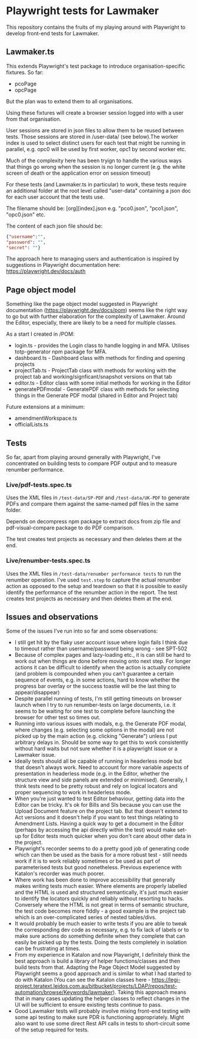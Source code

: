 # Playwright tests for Lawmaker
This repository contains the fruits of my playing around with Playwright to develop front-end tests for Lawmaker.

## Lawmaker.ts
This extends Playwright's test package to introduce organisation-specific fixtures. So far:
* pcoPage
* opcPage

But the plan was to extend them to all organisations.

Using these fixtures will create a browser session logged into with a user from that organisation.

User sessions are stored in json files to allow them to be reused between tests. Those sessions are stored in /user-data/ (see below).The worker index is used to select distinct users for each test that might be running in parallel, e.g. opc0 will be used by first worker, opc1 by second worker etc.

Much of the complexity here has been tryign to handle the various ways that things go wrong when the session is no longer current (e.g. the white screen of death or the application error on session timeout)

For these tests (and Lawmaker.ts in particular) to work, these tests require an additional folder at the root level called "user-data" containing a json doc for each user account that the tests use.

The filename should be: [org][index].json e.g. "pco0.json", "pco1.json", "opc0.json" etc.

The content of each json file should be:
```json
{"username":"",
"password": "",
"secret": ""}
```

The approach here to managing users and authentication is inspired by suggestions in Playwright documentation here: https://playwright.dev/docs/auth

## Page object model
Something like the page object model suggested in Playwright documentation (https://playwright.dev/docs/pom) seems like the right way to go but with further elaboration for the complexity of Lawmaker. Around the Editor, especially, there are likely to be a need for multiple classes.

As a start I created in /POM:
* login.ts - provides the Login class to handle logging in and MFA. Utilises totp-generator npm package for MFA.
* dashboard.ts - Dashboard class with methods for finding and opening projects
* projectTab.ts - ProjectTab class with methods for working with the project tab and working/signficant/snapshot versions on that tab
* editor.ts - Editor class with some initial methods for working in the Editor
* generatePDFmodal - GeneratePDF class with methods for selecting things in the Generate PDF modal (shared in Editor and Project tab)

Future extensions at a minimum:
* amendmentWorkspace.ts
* officialLists.ts

## Tests
So far, apart from playing around generally with Playwright, I've concentrated on building tests to compare PDF output and to measure renumber performance.

### Live/pdf-tests.spec.ts
Uses the XML files in `/test-data/SP-PDF` and `/test-data/UK-PDF` to generate PDFs and compare them against the same-named pdf files in the same folder.

Depends on decompress npm package to extract docs from zip file and pdf-visual-compare package to do PDF comparison.

The test creates test projects as necessary and then deletes them at the end.

### Live/renumber-tests.spec.ts
Uses the XML files in `/test-data/renumber performance tests` to run the renumber operation. I've used `test.step` to capture the actual renumber action as opposed to the setup and teardown so that it is possible to easily identify the performance of the renumber action in the report. The test creates test projects as necessary and then deletes them at the end.

## Issues and observations
Some of the issues I've run into so far and some observations:
* I still get hit by the flaky user account issue where login fails I think due to timeout rather than username/password being wrong - see SPT-502
* Because of complex pages and lazy-loading etc., it is can still be hard to work out when things are done before moving onto next step. For longer actions it can be difficult to identify when the action is actually complete (and problem is compounded when you can't guarantee a certain sequence of events, e.g. in some actions, hard to know whether the progress bar overlay or the success toastie will be the last thing to appear/disappear)
* Despite parallel running of tests, I'm still getting timeouts on browser launch when I try to run renumber-tests on large documents, i.e. it seems to be waiting for one test to complete before launching the browser for other test so times out.
* Running into various issues with modals, e.g. the Generate PDF modal, where changes (e.g. selecting some options in the modal) are not picked up by the main action (e.g. clicking "Generate") unless I put arbitrary delays in. Should be some way to get this to work consistently without hard waits but not sure whether it is a playwright issue or a Lawmaker issue.
* Ideally tests should all be capable of running in headerless mode but that doesn't always work. Need to account for more variable aspects of presentation in headerless mode (e.g. in the Editor, whether the structure view and side panels are extended or minimised). Generally, I think tests need to be pretty robust and rely on logical locators and proper sequencing to work in headerless mode.
* When you're just wanted to test Editor behaviour, getting data into the Editor can be tricky. It's ok for Bills and SIs because you can use the Upload Document feature on the project tab. But that doesn't extend to Act versions and it doesn't help if you want to test things relating to Amendment Lists. Having a quick way to get a document in the Editor (perhaps by accessing the api directly within the test) would make set-up for Editor tests much quicker when you don't care about other data in the project.
* Playwright's recorder seems to do a pretty good job of generating code which can then be used as the basis for a more robust test - still needs work if it is to work reliably sometimes or be used as part of parameterised tests but good nonetheless. Previous experience with Katalon's recorder was much poorer.
* Where work has been done to improve accessibility that generally makes writing tests much easier. Where elements are properly labelled and the HTML is used and structured semantically, it's just much easier to identify the locators quickly and reliably without resorting to hacks. Conversely where the HTML is not great in terms of semantic structure, the test code becomes more fiddly - a good example is the project tab which is an over-complicated series of nested tables/divs.
* It would probably be much easier to write tests if you are able to tweak the corresponding dev code as necessary, e.g. to fix lack of labels or to make sure actions do something definite when they complete that can easily be picked up by the tests. Doing the tests completely in isolation can be frustrating at times.
* From my experience in Katalon and now Playwright, I definitely think the best approach is build a library of helper functions/classes and then build tests from that. Adapting the Page Object Model suggested by Playwright seems a good approach and is similar to what I had started to do with Katalon (You can see the Katalon classes here - https://legi-project.teratext.leidos.com.au/bitbucket/projects/LDAP/repos/test-automation/browse/Keywords/lawmaker). Taking this approach means that in many cases updating the helper classes to reflect changes in the UI will be sufficient to ensure existing tests continue to pass.
* Good Lawmaker tests will probably involve mixing front-end testing with some api testing to make sure PDR is functioning appropriately. Might also want to use some direct Rest API calls in tests to short-circuit some of the setup required for tests.
